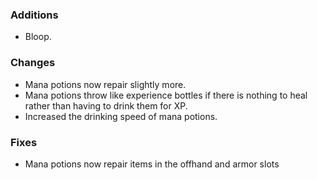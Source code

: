 ### Additions
* Bloop.

### Changes
* Mana potions now repair slightly more.
* Mana potions throw like experience bottles if there is nothing to heal rather than having to drink them for XP.
* Increased the drinking speed of mana potions.

### Fixes
* Mana potions now repair items in the offhand and armor slots